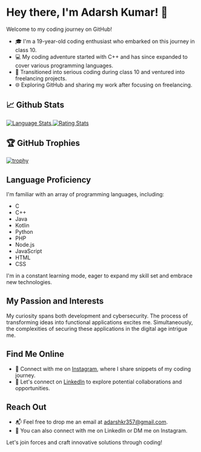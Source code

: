 # Hey there, I'm Adarsh Kumar! 👋

Welcome to my coding journey on GitHub!

- 🎓 I'm a 19-year-old coding enthusiast who embarked on this journey in class 10.
- 💻 My coding adventure started with C++ and has since expanded to cover various programming languages.
- 🚀 Transitioned into serious coding during class 10 and ventured into freelancing projects.
- 🌐 Exploring GitHub and sharing my work after focusing on freelancing.

## &#x1f4c8; Github Stats

<a href="https://github.com/adarshkr357/adarshkr357">
  <img align="center" src="https://github-readme-stats.vercel.app/api/top-langs/?username=adarshkr357&show_icons=true&line_height=27&count_private=true&theme=radical" alt="Language Stats" />
</a>

<a href="https://github.com/adarshkr357/adarshkr357">
  <img align="center" src="https://github-readme-stats.vercel.app/api?username=adarshkr357&show_icons=true&line_height=27&count_private=true&theme=radical" alt="Rating Stats" />
</a>

## 🏆 GitHub Trophies

[![trophy](https://github-profile-trophy.vercel.app/?username=adarshkr357&theme=dracula)](https://github.com/ryo-ma/github-profile-trophy)

## Language Proficiency

I'm familiar with an array of programming languages, including:
- C
- C++
- Java
- Kotlin
- Python
- PHP
- Node.js
- JavaScript
- HTML
- CSS

I'm in a constant learning mode, eager to expand my skill set and embrace new technologies.

## My Passion and Interests

My curiosity spans both development and cybersecurity. The process of transforming ideas into functional applications excites me. Simultaneously, the complexities of securing these applications in the digital age intrigue me.

## Find Me Online

- 📸 Connect with me on [Instagram](https://instagram.com/AdarshKr753), where I share snippets of my coding journey.
- 💼 Let's connect on [LinkedIn](https://www.linkedin.com/in/AdarshKr357) to explore potential collaborations and opportunities.

## Reach Out

- 📬 Feel free to drop me an email at adarshkr357@gmail.com.
- 📱 You can also connect with me on LinkedIn or DM me on Instagram.

Let's join forces and craft innovative solutions through coding!
